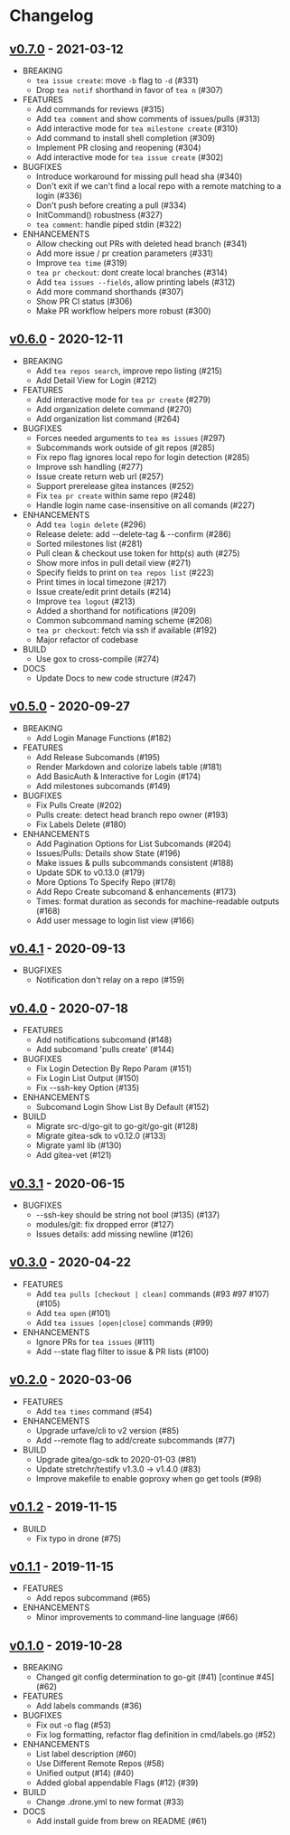 # Changelog

## [v0.7.0](https://gitea.com/gitea/tea/releases/tag/v0.7.0) - 2021-03-12

* BREAKING
  * `tea issue create`: move `-b` flag to `-d` (#331)
  * Drop `tea notif` shorthand in favor of `tea n` (#307)
* FEATURES
  * Add commands for reviews (#315)
  * Add `tea comment` and show comments of issues/pulls (#313)
  * Add interactive mode for `tea milestone create` (#310)
  * Add command to install shell completion (#309)
  * Implement PR closing and reopening (#304)
  * Add interactive mode for `tea issue create` (#302)
* BUGFIXES
  * Introduce workaround for missing pull head sha (#340)
  * Don't exit if we can't find a local repo with a remote matching to a login (#336)
  * Don't push before creating a pull (#334)
  * InitCommand() robustness (#327)
  * `tea comment`: handle piped stdin (#322)
* ENHANCEMENTS
  * Allow checking out PRs with deleted head branch (#341)
  * Add more issue / pr creation parameters (#331)
  * Improve `tea time` (#319)
  * `tea pr checkout`: dont create local branches (#314)
  * Add `tea issues --fields`, allow printing labels (#312)
  * Add more command shorthands (#307)
  * Show PR CI status (#306)
  * Make PR workflow helpers more robust (#300)

## [v0.6.0](https://gitea.com/gitea/tea/releases/tag/v0.6.0) - 2020-12-11

* BREAKING
  * Add `tea repos search`, improve repo listing (#215)
  * Add Detail View for Login (#212)
* FEATURES
  * Add interactive mode for `tea pr create` (#279)
  * Add organization delete command (#270)
  * Add organization list command (#264)
* BUGFIXES
  * Forces needed arguments to `tea ms issues` (#297)
  * Subcommands work outside of git repos (#285)
  * Fix repo flag ignores local repo for login detection (#285)
  * Improve ssh handling (#277)
  * Issue create return web url (#257)
  * Support prerelease gitea instances (#252)
  * Fix `tea pr create` within same repo (#248)
  * Handle login name case-insensitive on all comands (#227)
* ENHANCEMENTS
  * Add `tea login delete` (#296)
  * Release delete: add --delete-tag & --confirm (#286)
  * Sorted milestones list (#281)
  * Pull clean & checkout use token for http(s) auth (#275)
  * Show more infos in pull detail view (#271)
  * Specify fields to print on `tea repos list` (#223)
  * Print times in local timezone (#217)
  * Issue create/edit print details (#214)
  * Improve `tea logout` (#213)
  * Added a shorthand for notifications (#209)
  * Common subcommand naming scheme (#208)
  * `tea pr checkout`: fetch via ssh if available (#192)
  * Major refactor of codebase
* BUILD
  * Use gox to cross-compile (#274)
* DOCS
  * Update Docs to new code structure (#247)

## [v0.5.0](https://gitea.com/gitea/tea/releases/tag/v0.5.0) - 2020-09-27

* BREAKING
  * Add Login Manage Functions (#182)
* FEATURES
  * Add Release Subcomands (#195)
  * Render Markdown and colorize labels table (#181)
  * Add BasicAuth & Interactive for Login (#174)
  * Add milestones subcomands (#149)
* BUGFIXES
  * Fix Pulls Create (#202)
  * Pulls create: detect head branch repo owner (#193)
  * Fix Labels Delete (#180)
* ENHANCEMENTS
  * Add Pagination Options for List Subcomands (#204)
  * Issues/Pulls: Details show State (#196)
  * Make issues & pulls subcommands consistent (#188)
  * Update SDK to v0.13.0 (#179)
  * More Options To Specify Repo (#178)
  * Add Repo Create subcomand & enhancements (#173)
  * Times: format duration as seconds for machine-readable outputs (#168)
  * Add user message to login list view (#166)

## [v0.4.1](https://gitea.com/gitea/tea/releases/tag/v0.4.1) - 2020-09-13

* BUGFIXES
  * Notification don't relay on a repo (#159)

## [v0.4.0](https://gitea.com/gitea/tea/pulls?q=&type=all&state=closed&milestone=1264) - 2020-07-18

* FEATURES
  * Add notifications subcomand (#148)
  * Add subcomand 'pulls create' (#144)
* BUGFIXES
  * Fix Login Detection By Repo Param (#151)
  * Fix Login List Output (#150)
  * Fix --ssh-key Option (#135)
* ENHANCEMENTS
  * Subcomand Login Show List By Default (#152)
* BUILD
  * Migrate src-d/go-git to go-git/go-git (#128)
  * Migrate gitea-sdk to v0.12.0 (#133)
  * Migrate yaml lib (#130)
  * Add gitea-vet (#121)

## [v0.3.1](https://gitea.com/gitea/tea/pulls?q=&type=all&state=closed&milestone=1265) - 2020-06-15

* BUGFIXES
  * --ssh-key should be string not bool (#135) (#137)
  * modules/git: fix dropped error (#127)
  * Issues details: add missing newline (#126)

## [v0.3.0](https://gitea.com/gitea/tea/pulls?q=&type=all&state=closed&milestone=1227) - 2020-04-22

* FEATURES
  * Add `tea pulls [checkout | clean]` commands (#93 #97 #107) (#105)
  * Add `tea open` (#101)
  * Add `tea issues [open|close]` commands (#99)
* ENHANCEMENTS
  * Ignore PRs for `tea issues` (#111)
  * Add --state flag filter to issue & PR lists (#100)

## [v0.2.0](https://gitea.com/gitea/tea/pulls?q=&type=all&state=closed&milestone=538) - 2020-03-06
* FEATURES
  * Add `tea times` command (#54)
* ENHANCEMENTS
  * Upgrade urfave/cli to v2 version (#85)
  * Add --remote flag to add/create subcommands (#77)
* BUILD
  * Upgrade gitea/go-sdk to 2020-01-03 (#81)
  * Update stretchr/testify v1.3.0 -> v1.4.0 (#83)
  * Improve makefile to enable goproxy when go get tools (#98)

## [v0.1.2](https://gitea.com/gitea/tea/pulls?q=&type=all&state=closed&milestone=59) - 2019-11-15
* BUILD
  * Fix typo in drone (#75)

## [v0.1.1](https://gitea.com/gitea/tea/pulls?q=&type=all&state=closed&milestone=59) - 2019-11-15
* FEATURES
  * Add repos subcommand (#65)
* ENHANCEMENTS
  * Minor improvements to command-line language (#66)

## [v0.1.0](https://gitea.com/gitea/tea/pulls?q=&type=all&state=closed&milestone=59) - 2019-10-28
* BREAKING
  * Changed git config determination to go-git (#41) [continue #45] (#62)
* FEATURES
  * Add labels commands (#36)
* BUGFIXES
  * Fix out -o flag (#53)
  * Fix log formatting, refactor flag definition in cmd/labels.go (#52)
* ENHANCEMENTS
  * List label description (#60)
  * Use Different Remote Repos (#58)
  * Unified output (#14) (#40)
  * Added global appendable Flags (#12) (#39)
* BUILD
  * Change .drone.yml to new format (#33)
* DOCS
  * Add install guide from brew on README (#61)
